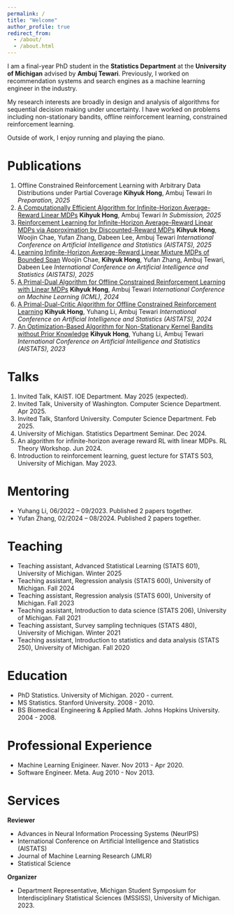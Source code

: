 ```yaml
---
permalink: /
title: "Welcome"
author_profile: true
redirect_from:
  - /about/
  - /about.html
---
```


I am a final-year PhD student in the **Statistics Department** at the **University of Michigan** advised by **Ambuj Tewari**. Previously, I worked on recommendation systems and search engines as a machine learning engineer in the industry.

My research interests are broadly in design and analysis of algorithms for sequential decision making under uncertainty. I have worked on problems including non-stationary bandits, offline reinforcement learning, constrained reinforcement learning.


Outside of work, I enjoy running and playing the piano.

Publications
======
1. Offline Constrained Reinforcement Learning with Arbitrary Data Distributions under Partial Coverage
**Kihyuk Hong**, Ambuj Tewari
*In Preparation, 2025*
1. [A Computationally Efficient Algorithm for Infinite-Horizon Average-Reward Linear MDPs](https://arxiv.org/abs/2504.11997)
**Kihyuk Hong**, Ambuj Tewari
*In Submission, 2025*
1. [Reinforcement Learning for Infinite-Horizon Average-Reward Linear MDPs via Approximation by Discounted-Reward MDPs](https://arxiv.org/abs/2405.15050)
**Kihyuk Hong**, Woojin Chae, Yufan Zhang, Dabeen Lee, Ambuj Tewari
*International Conference on Artificial Intelligence and Statistics (AISTATS), 2025*
1. [Learning Infinite-Horizon Average-Reward Linear Mixture MDPs of Bounded Span](https://arxiv.org/abs/2410.14992)
Woojin Chae, **Kihyuk Hong**, Yufan Zhang, Ambuj Tewari, Dabeen Lee
*International Conference on Artificial Intelligence and Statistics (AISTATS), 2025*
1. [A Primal-Dual Algorithm for Offline Constrained Reinforcement Learning with Linear MDPs](https://arxiv.org/abs/2402.04493)
**Kihyuk Hong**, Ambuj Tewari
*International Conference on Machine Learning (ICML), 2024*
1. [A Primal-Dual-Critic Algorithm for Offline Constrained Reinforcement Learning](https://arxiv.org/abs/2306.07818)
**Kihyuk Hong**, Yuhang Li, Ambuj Tewari
*International Conference on Artificial Intelligence and Statistics (AISTATS), 2024*
1. [An Optimization-Based Algorithm for Non-Stationary Kernel Bandits without Prior Knowledge](https://arxiv.org/abs/2205.14775)
**Kihyuk Hong**, Yuhang Li, Ambuj Tewari
*International Conference on Artificial Intelligence and Statistics (AISTATS), 2023*

Talks
======
1. Invited Talk, KAIST. IOE Department. May 2025 (expected).
1. Invited Talk, University of Washington. Computer Science Department. Apr 2025.
1. Invited Talk, Stanford University. Computer Science Department. Feb 2025.
1. University of Michigan. Statistics Department Seminar. Dec 2024.
1. An algorithm for infinite-horizon average reward RL with linear MDPs. RL Theory Workshop. Jun 2024.
1. Introduction to reinforcement learning, guest lecture for STATS 503, University of Michigan. May 2023.

Mentoring
======
- Yuhang Li, 06/2022 – 09/2023. Published 2 papers together.
- Yufan Zhang, 02/2024 – 08/2024. Published 2 papers together.

Teaching
======
- Teaching assistant, Advanced Statistical Learning (STATS 601), University of Michigan. Winter 2025
- Teaching assistant, Regression analysis (STATS 600), University of Michigan. Fall 2024
- Teaching assistant, Regression analysis (STATS 600), University of Michigan. Fall 2023
- Teaching assistant, Introduction to data science (STATS 206), University of Michigan. Fall 2021
- Teaching assistant, Survey sampling techniques (STATS 480), University of Michigan. Winter 2021
- Teaching assistant, Introduction to statistics and data analysis (STATS 250), University of Michigan. Fall 2020

Education
======
- PhD Statistics. University of Michigan. 2020 - current.
- MS Statistics. Stanford University. 2008 - 2010.
- BS Biomedical Engineering & Applied Math. Johns Hopkins University. 2004 - 2008.

Professional Experience
======
- Machine Learning Enigineer. Naver. Nov 2013 - Apr 2020.
- Software Engineer. Meta. Aug 2010 - Nov 2013.

Services
======
**Reviewer**
- Advances in Neural Information Processing Systems (NeurIPS)
- International Conference on Artificial Intelligence and Statistics (AISTATS)
- Journal of Machine Learning Research (JMLR)
- Statistical Science

**Organizer**
- Department Representative, Michigan Student Symposium for Interdisciplinary Statistical Sciences (MSSISS), University of Michigan. 2023.

<!-- Awards
======
- Departmental Outstanding Graduate Student Instructor Award. University of Michigan. 2025
- Outstanding Dissertation Award. University of Michigan. 2025
- Outstanding PhD, Statistics Department, University of Michigan. 2021
- Samsung scholarship (full scholarship $100,000) for master’s studies. 2008
- Honorable mention in Putnam Math Competition. 2007
- The Mathematical Modeling Competition Prize, Johns Hopkins University. 2007
- 1st place in Johns Hopkins ACM programming contest, Johns Hopkins University. 2006, 2007
- Samsung scholarship (full scholarship $200,000) for undergraduate studies. 2004
- 1st place in Korean Math Olympiad. 2002 -->

